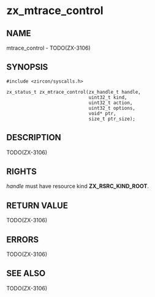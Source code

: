 # zx_mtrace_control

## NAME

<!-- Updated by update-docs-from-abigen, do not edit. -->

mtrace_control - TODO(ZX-3106)

## SYNOPSIS

<!-- Updated by update-docs-from-abigen, do not edit. -->

```
#include <zircon/syscalls.h>

zx_status_t zx_mtrace_control(zx_handle_t handle,
                              uint32_t kind,
                              uint32_t action,
                              uint32_t options,
                              void* ptr,
                              size_t ptr_size);
```

## DESCRIPTION

TODO(ZX-3106)

## RIGHTS

<!-- Updated by update-docs-from-abigen, do not edit. -->

*handle* must have resource kind **ZX_RSRC_KIND_ROOT**.

## RETURN VALUE

TODO(ZX-3106)

## ERRORS

TODO(ZX-3106)

## SEE ALSO


TODO(ZX-3106)

